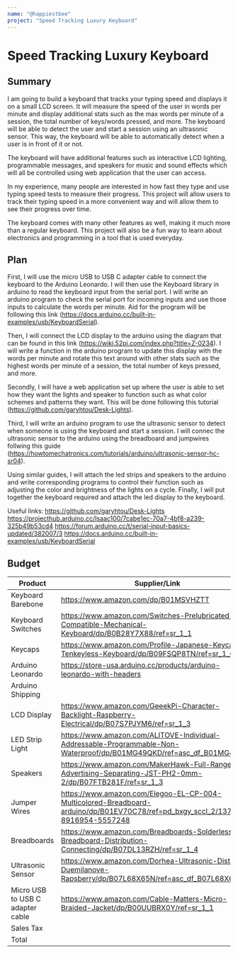 ```yaml
---
name: "@happiestbee"
project: "Speed Tracking Luxury Keyboard"
---
```


# Speed Tracking Luxury Keyboard

## Summary

I am going to build a keyboard that tracks your typing speed and displays it on a small LCD screen. It will measure the speed of the user in words per minute and display additional stats such as the max words per minute of a session, the total number of keys/words pressed, and more. The keyboard will be able to detect the user and start a session using an ultrasonic sensor. This way, the keyboard will be able to automatically detect when a user is in front of it or not. 

The keyboard will have additional features such as interactive LCD lighting, programmable messages, and speakers for music and sound effects which will all be controlled using web application that the user can access.

In my experience, many people are interested in how fast they type and use typing speed tests to measure their progress. This project will allow users to track their typing speed in a more convenient way and will allow them to see their progress over time. 

The keyboard comes with many other features as well, making it much more than a regular keyboard. This project will also be a fun way to learn about electronics and programming in a tool that is used everyday.

## Plan

First, I will use the micro USB to USB C adapter cable to connect the keyboard to the Arduino Leonardo. I will then use the Keyboard library in arduino to read the keyboard input from the serial port. I will write an arduino program to check the serial port for incoming inputs and use those inputs to calculate the words per minute. Aid for the program will be following this link (https://docs.arduino.cc/built-in-examples/usb/KeyboardSerial). 

Then, I will connect the LCD display to the arduino using the diagram that can be found in this link (https://wiki.52pi.com/index.php?title=Z-0234). I will write a function in the arduino program to update this display with the words per minute and rotate this text around with other stats such as the highest words per minute of a session, the total number of keys pressed, and more.

Secondly, I will have a web application set up where the user is able to set how they want the lights and speaker to function such as what color schemes and patterns they want. This will be done following this tutorial (https://github.com/garyhtou/Desk-Lights).

Third, I will write an arduino program to use the ultrasonic sensor to detect when someone is using the keyboard and start a session. I will connec the ultrasonic sensor to the arduino using the breadboard and jumpwires follwing this guide (https://howtomechatronics.com/tutorials/arduino/ultrasonic-sensor-hc-sr04). 

Using similar guides, I will attach the led strips and speakers to the arduino and write corresponding programs to control their function such as adjusting the color and brightness of the lights on a cycle. Finally, I will put together the keyboard required and attach the led display to the keyboard. 

Useful links:
https://github.com/garyhtou/Desk-Lights
https://projecthub.arduino.cc/Isaac100/7cabe1ec-70a7-4bf8-a239-325b49b53cd4
https://forum.arduino.cc/t/serial-input-basics-updated/382007/3
https://docs.arduino.cc/built-in-examples/usb/KeyboardSerial

## Budget

| Product         | Supplier/Link                         | Cost   |
| --------------- | ------------------------------------- | ------ |
| Keyboard Barebone   | https://www.amazon.com/dp/B01MSVHZTT | $49.22  |
| Keyboard Switches  | https://www.amazon.com/Switches-Prelubricated-Compatible-Mechanical-Keyboard/dp/B0B28Y7X88/ref=sr_1_1  | $33.00 |
| Keycaps | https://www.amazon.com/Profile-Japanese-Keycaps-Tenkeyless-Keyboard/dp/B09FSQP8TN/ref=sr_1_6 | $25.99 | 
| Arduino Leonardo | https://store-usa.arduino.cc/products/arduino-leonardo-with-headers | $24.90 | 
| Arduino Shipping |  | $2.33 | 
| LCD Display | https://www.amazon.com/GeeekPi-Character-Backlight-Raspberry-Electrical/dp/B07S7PJYM6/ref=sr_1_3 | $10.99 | 
| LED Strip Light | https://www.amazon.com/ALITOVE-Individual-Addressable-Programmable-Non-Waterproof/dp/B01MG49QKD/ref=asc_df_B01MG49QKD | $8.99 | 
| Speakers | https://www.amazon.com/MakerHawk-Full-Range-Advertising-Separating-JST-PH2-0mm-2/dp/B07FTB281F/ref=sr_1_3 | $10.99 | 
| Jumper Wires | https://www.amazon.com/Elegoo-EL-CP-004-Multicolored-Breadboard-arduino/dp/B01EV70C78/ref=pd_bxgy_sccl_2/137-8916954-5557248 | $6.98 | 
| Breadboards | https://www.amazon.com/Breadboards-Solderless-Breadboard-Distribution-Connecting/dp/B07DL13RZH/ref=sr_1_4 | $13.99 | 
| Ultrasonic Sensor | https://www.amazon.com/Dorhea-Ultrasonic-Distance-Duemilanove-Rapsberry/dp/B07L68X65N/ref=asc_df_B07L68X65N | $8.99 | 
| Micro USB to USB C adapter cable | https://www.amazon.com/Cable-Matters-Micro-Braided-Jacket/dp/B00UUBRX0Y/ref=sr_1_1 | 7.99 |
| Sales Tax |  | $12.13 | 
| Total           |                                       | $216.49 |